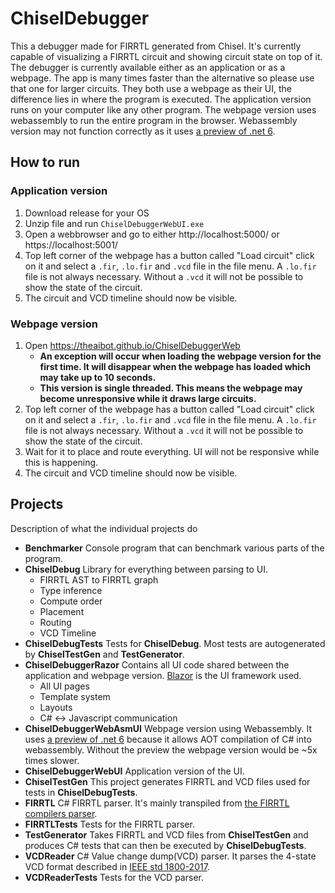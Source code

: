 # ChiselDebugger

This a debugger made for FIRRTL generated from Chisel. It's currently capable of visualizing a FIRRTL circuit and showing circuit state on top of it. The debugger is currently available either as an application or as a webpage. The app is many times faster than the alternative so please use that one for larger circuits. They both use a webpage as their UI, the difference lies in where the program is executed. The application version runs on your computer like any other program. The webpage version uses webassembly to run the entire program in the browser. Webassembly version may not function correctly as it uses [a preview of .net 6](https://devblogs.microsoft.com/dotnet/announcing-net-6-preview-5/).

## How to run

### Application version
1. Download release for your OS
2. Unzip file and run ```ChiselDebuggerWebUI.exe```
3. Open a webbrowser and go to either http://localhost:5000/ or https://localhost:5001/
4. Top left corner of the webpage has a button called "Load circuit" click on it and select a ```.fir```, ```.lo.fir``` and ```.vcd``` file in the file menu. A ```.lo.fir``` file is not always necessary. Without a ```.vcd``` it will not be possible to show the state of the circuit.
5. The circuit and VCD timeline should now be visible.

### Webpage version
1. Open https://theaibot.github.io/ChiselDebuggerWeb
    * **An exception will occur when loading the webpage version for the first time. It will disappear when the webpage has loaded which may take up to 10 seconds.**
    * **This version is single threaded. This means the webpage may become unresponsive while it draws large circuits.**
3. Top left corner of the webpage has a button called "Load circuit" click on it and select a ```.fir```, ```.lo.fir``` and ```.vcd``` file in the file menu. A ```.lo.fir``` file is not always necessary. Without a ```.vcd``` it will not be possible to show the state of the circuit.
4. Wait for it to place and route everything. UI will not be responsive while this is happening.
5. The circuit and VCD timeline should now be visible.

## Projects
Description of what the individual projects do

* **Benchmarker** Console program that can benchmark various parts of the program.
* **ChiselDebug** Library for everything between parsing to UI.
  * FIRRTL AST to FIRRTL graph
  * Type inference
  * Compute order
  * Placement
  * Routing
  * VCD Timeline
* **ChiselDebugTests** Tests for **ChiselDebug**. Most tests are autogenerated by **ChiselTestGen** and **TestGenerator**.
* **ChiselDebuggerRazor** Contains all UI code shared between the application and webpage version. [Blazor](https://dotnet.microsoft.com/apps/aspnet/web-apps/blazor) is the UI framework used.
  * All UI pages
  * Template system
  * Layouts
  * C# <-> Javascript communication
* **ChiselDebuggerWebAsmUI** Webpage version using Webassembly. It uses [a preview of .net 6](https://devblogs.microsoft.com/dotnet/announcing-net-6-preview-5/) because it allows AOT compilation of C# into webassembly. Without the preview the webpage version would be ~5x times slower.
* **ChiselDebuggerWebUI** Application version of the UI.
* **ChiselTestGen** This project generates FIRRTL and VCD files used for tests in **ChiselDebugTests**.
* **FIRRTL** C# FIRRTL parser. It's mainly transpiled from [the FIRRTL compilers parser](https://github.com/chipsalliance/firrtl/blob/master/src/main/scala/firrtl/Parser.scala).
* **FIRRTLTests** Tests for the FIRRTL parser.
* **TestGenerator** Takes FIRRTL and VCD files from **ChiselTestGen** and produces C# tests that can then be executed by **ChiselDebugTests**.
* **VCDReader** C# Value change dump(VCD) parser. It parses the 4-state VCD format described in [IEEE std 1800-2017](https://standards.ieee.org/standard/1800-2017.html).
* **VCDReaderTests** Tests for the VCD parser.

